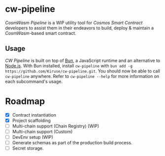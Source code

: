 # cw-pipeline
*CosmWasm Pipeline* is a WIP utility tool for *Cosmos Smart Contract* developers to assist them in their endeavors to build, deploy & maintain a *CosmWasm*-based smart contract.

## Usage
*CW Pipeline* is built on top of [Bun](https://bun.sh/), a JavaScript runtime and an alternative to [Node.js](https://nodejs.org/). With Bun installed, install `cw-pipeline` with `bun add -g https://github.com/Kiruse/cw-pipeline.git`. You should now be able to call `cw-pipeline` anywhere. Refer to `cw-pipeline --help` for more information on each subcommand's usage.

# Roadmap
- [x] Contract instantiation
- [x] Project scaffolding
- [ ] Multi-chain support (Chain Registry) (WIP)
- [ ] Multi-chain support (Custom)
- [ ] DevEnv setup (WIP)
- [ ] Generate schemas as part of the production build process.
- [ ] Secret storage.
